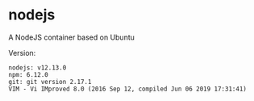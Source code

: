 # nodejs
A NodeJS container based on Ubuntu

Version:
```
nodejs: v12.13.0
npm: 6.12.0
git: git version 2.17.1
VIM - Vi IMproved 8.0 (2016 Sep 12, compiled Jun 06 2019 17:31:41)
```